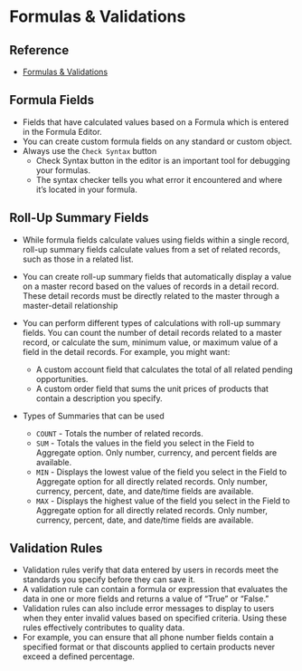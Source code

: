 # Formulas & Validations

## Reference
- [Formulas & Validations](https://trailhead.salesforce.com/trails/force_com_dev_beginner/modules/point_click_business_logic)


## Formula Fields
- Fields that have calculated values based on a Formula which is entered in the Formula Editor.
- You can create custom formula fields on any standard or custom object.
- Always use the `Check Syntax` button
  - Check Syntax button in the editor is an important tool for debugging your formulas.
  - The syntax checker tells you what error it encountered and where it’s located in your formula. 


## Roll-Up Summary Fields
- While formula fields calculate values using fields within a single record, roll-up summary fields calculate values from a set of related records, such as those in a related list.
- You can create roll-up summary fields that automatically display a value on a master record based on the values of records in a detail record. These detail records must be directly related to the master through a master-detail relationship

- You can perform different types of calculations with roll-up summary fields. You can count the number of detail records related to a master record, or calculate the sum, minimum value, or maximum value of a field in the detail records. For example, you might want:
  - A custom account field that calculates the total of all related pending opportunities.
  - A custom order field that sums the unit prices of products that contain a description you specify.

- Types of Summaries that can be used
  - `COUNT` -	Totals the number of related records.
  - `SUM` -	Totals the values in the field you select in the Field to Aggregate option. Only number, currency, and percent fields are available.
  - `MIN` -	Displays the lowest value of the field you select in the Field to Aggregate option for all directly related records. Only number, currency, percent, date, and date/time fields are available.
  - `MAX` -	Displays the highest value of the field you select in the Field to Aggregate option for all directly related records. Only number, currency, percent, date, and date/time fields are available.


## Validation Rules
- Validation rules verify that data entered by users in records meet the standards you specify before they can save it.
- A validation rule can contain a formula or expression that evaluates the data in one or more fields and returns a value of “True” or “False.”
- Validation rules can also include error messages to display to users when they enter invalid values based on specified criteria. Using these rules effectively contributes to quality data. 
- For example, you can ensure that all phone number fields contain a specified format or that discounts applied to certain products never exceed a defined percentage.
